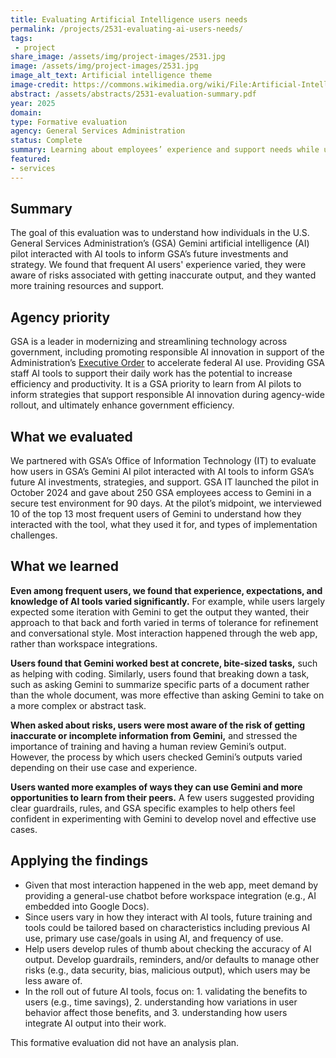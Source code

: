 ```yaml
---
title: Evaluating Artificial Intelligence users needs
permalink: /projects/2531-evaluating-ai-users-needs/
tags: 
 - project
share_image: /assets/img/project-images/2531.jpg
image: /assets/img/project-images/2531.jpg
image_alt_text: Artificial intelligence theme
image-credit: https://commons.wikimedia.org/wiki/File:Artificial-Intelligence.jpg
abstract: /assets/abstracts/2531-evaluation-summary.pdf
year: 2025
domain:
type: Formative evaluation
agency: General Services Administration
status: Complete
summary: Learning about employees’ experience and support needs while using AI
featured:
- services
---
```

## Summary
The goal of this evaluation was to understand how individuals in the U.S. General Services Administration’s (GSA) Gemini artificial intelligence (AI) pilot interacted with AI tools to inform GSA’s future investments and strategy. We found that frequent AI users' experience varied, they were aware of risks associated with getting inaccurate output, and they wanted more training resources and support.

## Agency priority
GSA is a leader in modernizing and streamlining technology across government, including promoting responsible AI innovation in support of the Administration’s <a class="usa-link usa-link--external" href="https://www.whitehouse.gov/wp-content/uploads/2025/02/M-25-21-Accelerating-Federal-Use-of-AI-through-Innovation-Governance-and-Public-Trust.pdf">Executive Order</a> to accelerate federal AI use. Providing GSA staff AI tools to support their daily work has the potential to increase efficiency and productivity. It is a GSA priority to learn from AI pilots to inform strategies that support responsible AI innovation during agency-wide rollout, and ultimately enhance government efficiency.

## What we evaluated
We partnered with GSA’s Office of Information Technology (IT) to evaluate how users in GSA’s Gemini AI pilot interacted with AI tools to inform GSA’s future AI investments, strategies, and support. GSA IT launched the pilot in October 2024 and gave about 250 GSA employees access to Gemini in a secure test environment for 90 days. At the pilot’s midpoint, we interviewed 10 of the top 13 most frequent users of Gemini to understand how they interacted with the tool, what they used it for, and types of implementation challenges. 

## What we learned
<b>Even among frequent users, we found that experience, expectations, and knowledge of AI tools varied significantly.</b> For example, while users largely expected some iteration with Gemini to get the output they wanted, their approach to that back and forth varied in terms of tolerance for refinement and conversational style. Most interaction happened through the web app, rather than workspace integrations. 

<b>Users found that Gemini worked best at concrete, bite-sized tasks,</b> such as helping with coding. Similarly, users found that breaking down a task, such as asking Gemini to summarize specific parts of a document rather than the whole document, was more effective than asking Gemini to take on a more complex or abstract task. 

<b>When asked about risks, users were most aware of the risk of getting inaccurate or incomplete information from Gemini,</b> and stressed the importance of training and having a human review Gemini’s output. However, the process by which users checked Gemini’s outputs varied depending on their use case and experience. 

<b>Users wanted more examples of ways they can use Gemini and more opportunities to learn from their peers.</b> A few users suggested providing clear guardrails, rules, and GSA specific examples to help others feel confident in experimenting with Gemini to develop novel and effective use cases. 

## Applying the findings
- Given that most interaction happened in the web app, meet demand by providing a general-use chatbot before workspace integration (e.g., AI embedded into Google Docs).
- Since users vary in how they interact with AI tools, future training and tools could be tailored based on characteristics including previous AI use, primary use case/goals in using AI, and frequency of use.
- Help users develop rules of thumb about checking the accuracy of AI output. Develop guardrails, reminders, and/or defaults to manage other risks (e.g., data security, bias, malicious output), which users may be less aware of.
- In the roll out of future AI tools, focus on: 1. validating the benefits to users (e.g., time savings), 2. understanding how variations in user behavior affect those benefits, and 3. understanding how users integrate AI output into their work.

This formative evaluation did not have an analysis plan.
